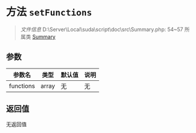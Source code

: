 # 方法 `setFunctions`

> *文件信息* D:\Server\Local\suda\script\doc\src\Summary.php: 54~57
> 所属类 [Summary](../Summary.md)




## 参数


| 参数名 | 类型 | 默认值 | 说明 |
|--------|-----|-------|-------|
| functions |  array | 无 | 无 |



## 返回值

无返回值
